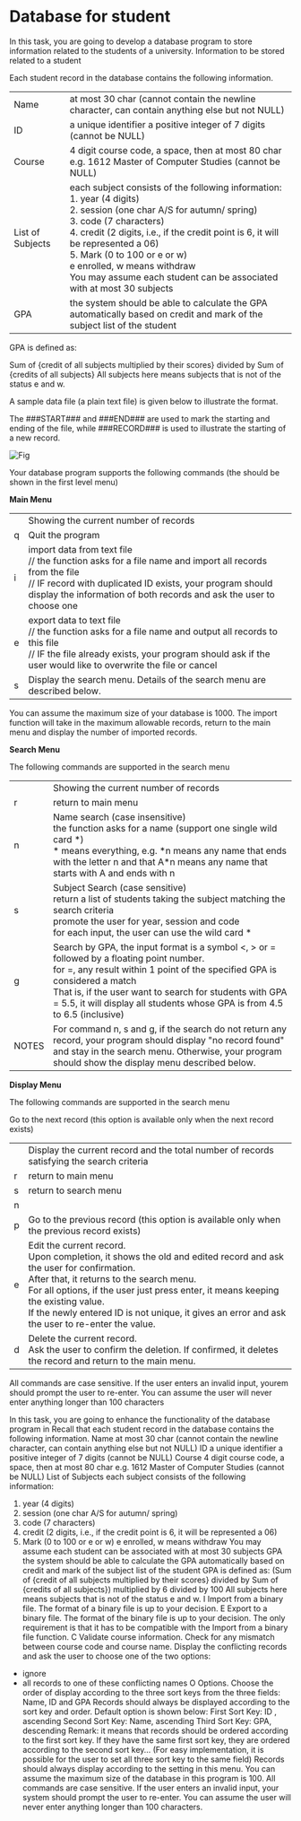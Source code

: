 Database for student
===========

In this task, you are going to develop a database program to store information related to the students of a university. Information to be stored related to a student


Each student record in the database contains the following information.
<table>
<tr>
<td>Name</td><td>at most 30 char (cannot contain the newline character, can contain anything else but not NULL)</td>
</tr>
<tr>
<td>ID</td><td>a unique identifier a positive integer of 7 digits (cannot be NULL)</td></tr>
<tr>
<td>Course</td><td>4 digit course code, a space, then at most 80 char</br>
e.g. 1612 Master of Computer Studies (cannot be NULL)</td></tr>
<tr>
<td>List of Subjects</td>
<td>each subject consists of the following information:</br>
1. year (4 digits)</br>
2. session (one char A/S for autumn/ spring)</br>
3. code (7 characters)</br>
4. credit (2 digits, i.e., if the credit point is 6, it will be represented a 06)</br>
5. Mark (0 to 100 or e or w)</br>
e enrolled, w means withdraw</br>
You may assume each student can be associated with at most 30 subjects</td></tr>
<tr>
<td>GPA</td>
<td>the system should be able to calculate the GPA automatically based on credit and mark of the subject list of the student</td></tr>
</table>


GPA is defined as:


Sum of {credit of all subjects multiplied by their scores} divided by Sum of {credits of all subjects}
All subjects here means subjects that is not of the status e and w.


A sample data file (a plain text file) is given below to illustrate the format.

The ###START### and ###END### are used to mark the starting and ending of the file, while ###RECORD### is used to illustrate the starting of a new record.

![Fig](http://i11.tietuku.com/65320303ae665ff2.png)

Your database program supports the following commands (the should be shown in the first level menu)


**Main Menu**
<table>
<tr>
<td> </td><td>Showing the current number of records</td></tr>
<tr><td>q</td><td>Quit the program</td></tr>
<tr><td>i</td><td>import data from text file</br>
// the function asks for a file name and import all records from the file</br>
// IF record with duplicated ID exists, your program should display the information of both records and ask the user to choose one</td></tr>
<tr><td>e</td><td>export data to text file</br>
// the function asks for a file name and output all records to this file</br>
// IF the file already exists, your program should ask if the user would like to overwrite the file or cancel</td></tr>
<tr><td>s</td><td>Display the search menu. Details of the search menu are described below.</td></tr></table>

You can assume the maximum size of your database is 1000. The import function will take in the maximum allowable records, return to the main menu and display the number of imported records.


**Search Menu**


The following commands are supported in the search menu
<table><tr>
<td> </td><td>Showing the current number of records</td></tr>
<tr><td>r</td><td>return to main menu</td></tr>
<tr><td>n</td><td>Name search (case insensitive)</br>
the function asks for a name (support one single wild card *)</br>
* means everything, e.g. *n means any name that ends with the letter n and that A*n means any name that starts with A and ends with n</td></tr>
<tr><td>s</td><td>Subject Search (case sensitive)</br>
return a list of students taking the subject matching the search criteria</br>
promote the user for year, session and code</br>
for each input, the user can use the wild card *</td></tr>
<tr><td>g</td><td>Search by GPA, the input format is a symbol <, > or = followed by a floating point number.</br>
for =, any result within 1 point of the specified GPA is considered a match</br>
That is, if the user want to search for students with GPA = 5.5, it will display all students whose GPA is from 4.5 to 6.5 (inclusive)</td></tr>
<tr><td>NOTES</td><td>For command n, s and g, if the search do not return any record, your program should display "no record found" and stay in the search menu. Otherwise, your program should show the display menu described below.</td></tr></table>


**Display Menu**


The following commands are supported in the search menu

<table><tr>
<td> </td><td>Display the current record and the total number of records satisfying the search criteria</td></tr>
<tr><td>r</td><td>return to main menu</td></tr>
<tr><td>s</td><td>return to search menu</td></tr>
<tr><td>n</td>Go to the next record (this option is available only when the next record exists)</td></tr>
<tr><td>p</td><td>Go to the previous record (this option is available only when the previous record exists)</td></tr>
<tr><td>e</td><td>Edit the current record.</br>
Upon completion, it shows the old and edited record and ask the user for confirmation.</br>
After that, it returns to the search menu.</br>
For all options, if the user just press enter, it means keeping the existing value.</br>
If the newly entered ID is not unique, it gives an error and ask the user to re-enter the value.</td></tr>
<tr><td>d</td><td>Delete the current record.</br>
Ask the user to confirm the deletion. If confirmed, it deletes the record and return to the main menu.</td></tr></table>

All commands are case sensitive. If the user enters an invalid input, yourem should prompt the user to re-enter. You can assume the user will never enter anything longer than 100 characters


In this task, you are going to enhance the functionality of the database program in
Recall that each student record in the database contains the following information.
Name at most 30 char (cannot contain the newline character, can contain anything
else but not NULL)
ID a unique identifier a positive integer of 7 digits (cannot be NULL)
Course 4 digit course code, a space, then at most 80 char
e.g. 1612 Master of Computer Studies (cannot be NULL)
List of
Subjects
each subject consists of the following information:
1. year (4 digits)
2. session (one char A/S for autumn/ spring)
3. code (7 characters)
4. credit (2 digits, i.e., if the credit point is 6, it will be represented a 06)
5. Mark (0 to 100 or e or w)
e enrolled, w means withdraw
You may assume each student can be associated with at most 30 subjects
GPA the system should be able to calculate the GPA automatically based on
credit and mark of the subject list of the student
GPA is defined as:
(Sum of {credit of all subjects multiplied by their scores} divided by Sum of {credits of all subjects})
multiplied by 6 divided by 100
All subjects here means subjects that is not of the status e and w.
I Import from a binary file. The format of a binary file is up to your decision.
E Export to a binary file. The format of the binary file is up to your decision. The only
requirement is that it has to be compatible with the Import from a binary file function.
C Validate course information. Check for any mismatch between course code and
course name. Display the conflicting records and ask the user to choose one of the
two options:
- ignore
- all records to one of these conflicting names
O Options. Choose the order of display according to the three sort keys from the three
fields: Name, ID and GPA
Records should always be displayed according to the sort key and order.
Default option is shown below:
First Sort Key: ID , ascending
Second Sort Key: Name, ascending
Third Sort Key: GPA, descending
Remark: it means that records should be ordered according to the first sort key. If
they have the same first sort key, they are ordered according to the second sort
key… (For easy implementation, it is possible for the user to set all three sort key to
the same field)
Records should always display according to the setting in this menu.
You can assume the maximum size of the database in this program is 100.
All commands are case sensitive. If the user enters an invalid input, your system should
prompt the user to re-enter. You can assume the user will never enter anything longer than
100 characters.
